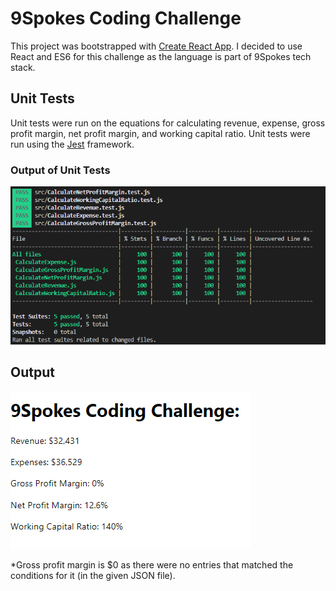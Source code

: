 # 9Spokes Coding Challenge

This project was bootstrapped with [Create React App](https://github.com/facebook/create-react-app).
I decided to use React and ES6 for this challenge as the language is part of 9Spokes tech stack.

## Unit Tests

Unit tests were run on the equations for calculating revenue, expense, gross profit margin, net profit margin,
and working capital ratio. Unit tests were run using the [Jest](https://jestjs.io/) framework.

### Output of Unit Tests

![Output of Unit Tests](public/unitTests.PNG)


## Output

![Output for challenge](public/output.PNG)


*Gross profit margin is $0 as there were no entries that matched the conditions for it (in the given JSON file).


